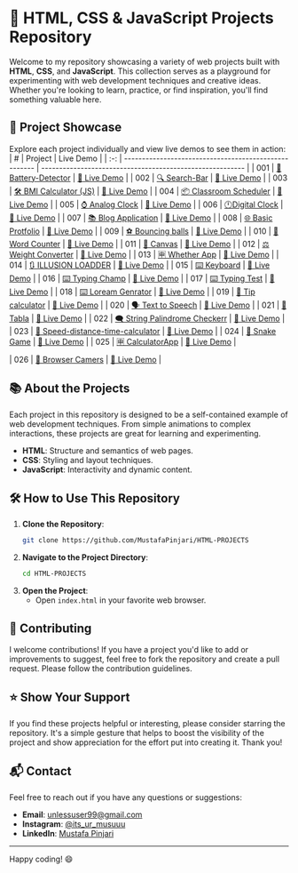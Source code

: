 # 🚀 HTML, CSS & JavaScript Projects Repository

Welcome to my repository showcasing a variety of web projects built with **HTML**, **CSS**, and **JavaScript**. This collection serves as a playground for experimenting with web development techniques and creative ideas. Whether you're looking to learn, practice, or find inspiration, you'll find something valuable here.

## 🌟 Project Showcase

Explore each project individually and view live demos to see them in action:
|  #  | Project                                               | Live Demo                                                 |
| :-: | ----------------------------------------------------- | --------------------------------------------------------- |
| 001 | [🔋 Battery-Detector](https://github.com/MustafaPinjari/Battery-Detector) | [🔗 Live Demo](https://batterydetector.netlify.app/)  |
| 002 | [🔍 Search-Bar](https://github.com/MustafaPinjari/Search-Bar) | [🔗 Live Demo](https://searchbarbymustafa.netlify.app/)  |
| 003 | [🛠️ BMI Calculator (JS)](https://github.com/MustafaPinjari/HTML-PROJECTS/tree/main/BMI%20Calculator%20(JS)) | [🔗 Live Demo](https://bmicalculatorindex.netlify.app/)  |
| 004 | [📦 Classroom Scheduler](https://github.com/MustafaPinjari/HTML-PROJECTS/tree/main/CLASSROOM%20SCHEDULER%20WEBSITE) | [🔗 Live Demo](https://classroomschedulerbymustafa.netlify.app/)  |
| 005 | [⌚ Analog Clock](https://github.com/MustafaPinjari/HTML-PROJECTS/tree/main/Analog%20Clock) | [🔗 Live Demo](https://analog-watch-by-mustafa.netlify.app/)  |
| 006 | [🕛Digital Clock](https://github.com/MustafaPinjari/HTML-PROJECTS/Digital%20Clock) | [🔗 Live Demo](https://digital-clock-by-mustafa.netlify.app/)  |
| 007 | [📚 Blog Application](https://github.com/MustafaPinjari/HTML-PROJECTS/Blog-Application) | [🔗 Live Demo](https://blog-application-by-mustafa.netlify.app/)  |
| 008 | [🌐 Basic Protfolio](https://github.com/MustafaPinjari/HTML-PROJECTS/) | [🔗 Live Demo](https://mustafapinjari.netlify.app/)  |
| 009 | [⚽ Bouncing balls](https://github.com/MustafaPinjari/HTML-PROJECTS/) | [🔗 Live Demo](https://bouncing-balls-by-mustafa.netlify.app/)  |
| 010 | [🔄️ Word Counter](https://github.com/MustafaPinjari/HTML-PROJECTS/tree/main/word%20counter) | [🔗 Live Demo](https://bouncing-balls-by-mustafa.netlify.app/)  |
| 011 | [📝 Canvas](https://github.com/MustafaPinjari/HTML-PROJECTS/tree/main/White-Boardr) | [🔗 Live Demo](https://canvas-by-mustafa.netlify.app/)  |
| 012 | [⚖️ Weight Converter](https://github.com/MustafaPinjari/HTML-PROJECTS/Weight-Converter) | [🔗 Live Demo](https://weight-converter-by-mustafa.netlify.app/)  |
| 013 | [🈸 Whether App](https://github.com/MustafaPinjari/HTML-PROJECTS/Weather-App) | [🔗 Live Demo](https://whether-app-by-mustafa.netlify.app/)  |
| 014 | [🔃 ILLUSION LOADDER](https://github.com/MustafaPinjari/HTML-PROJECTS/tree/main/wavy-Loader) | [🔗 Live Demo](https://loader-by-mustafa.netlify.app/)  |
| 015 | [⌨️ Keyboard](https://github.com/MustafaPinjari/HTML-PROJECTS/tree/main/Virtual%20Keyboard) | [🔗 Live Demo](https://key-board-by-mustafa.netlify.app/)  |
| 016 | [⌨️ Typing Champ](https://github.com/MustafaPinjari/HTML-PROJECTS/tree/main/Typing%20champ) | [🔗 Live Demo](https://typing-champ-by-mustafa.netlify.app/)  |
| 017 | [⌨️ Typing Test](https://github.com/MustafaPinjari/HTML-PROJECTS/tree/main/Typing%20Speed%20Test%20Website) | [🔗 Live Demo](https://type-master-by-mustafa.netlify.app/)  |
| 018 | [⌨️ Loream Genrator](https://github.com/MustafaPinjari/HTML-PROJECTS/tree/main/loremipsum-generator) | [🔗 Live Demo](https://type-master-by-mustafa.netlify.app/)  |
| 019 | [📱 Tip calculator](https://github.com/MustafaPinjari/HTML-PROJECTS/tree/main/Tip%20Calculator) | [🔗 Live Demo](https://tip-calci-by-mustafa.netlify.app/)  |
| 020 | [🗣️ Text to Speech](https://github.com/MustafaPinjari/HTML-PROJECTS/tree/main/text%20to%20speech) | [🔗 Live Demo](https://text-to-speech-by-mustafa.netlify.app/)  |
| 021 | [🥁 Tabla](https://github.com/MustafaPinjari/HTML-PROJECTS/tree/main/tabla) | [🔗 Live Demo](https://tabla-by-mustafa.netlify.app/)  |
| 022 | [🗨️ String Palindrome Checkerr](https://github.com/MustafaPinjari/HTML-PROJECTS/tree/main/String%20Palindrome%20Checker) | [🔗 Live Demo](https://667192cdb6193c05b7d942ea--regal-otter-1eb556.netlify.app/)  |
| 023 | [📲 Speed-distance-time-calculator](https://github.com/MustafaPinjari/HTML-PROJECTS/tree/main/speed-distance-time-calculator) | [🔗 Live Demo](https://66730861edf85b5bfaad5d5f--iridescent-tapioca-b7378b.netlify.app/)  |
| 024 | [🐍 Snake Game](https://github.com/MustafaPinjari/HTML-PROJECTS/tree/ff413496df2dedcadb7c3f03c5b328475560ff7c/Snake-Game) | [🔗 Live Demo](https://6674f451ff107b0cf23e5039--dreamy-bavarois-f6e462.netlify.app/)  |
| 025 | [🈸 CalculatorApp](https://github.com/MustafaPinjari/HTML-PROJECTS/tree/03728c191d125878c91505cc2ec43b68c5aac2a0/CalculatorApp) | [🔗 Live Demo](https://mustafapinjari.netlify.app/)  |

| 026 | [📸 Browser Camers](https://github.com/MustafaPinjari/HTML-PROJECTS/tree/03728c191d125878c91505cc2ec43b68c5aac2a0/CalculatorApp) | [🔗 Live Demo](https://6677aaeedd68c836fdfc240c--lighthearted-fairy-213d11.netlify.app/)  |


## 📚 About the Projects

Each project in this repository is designed to be a self-contained example of web development techniques. From simple animations to complex interactions, these projects are great for learning and experimenting.

- **HTML**: Structure and semantics of web pages. 
- **CSS**: Styling and layout techniques. 
- **JavaScript**: Interactivity and dynamic content. 

## 🛠️ How to Use This Repository

1. **Clone the Repository**: 
   ```sh
   git clone https://github.com/MustafaPinjari/HTML-PROJECTS
   ```
2. **Navigate to the Project Directory**:
   ```sh
   cd HTML-PROJECTS
   ```
3. **Open the Project**:
   - Open `index.html` in your favorite web browser.

## 🤝 Contributing

I welcome contributions! If you have a project you'd like to add or improvements to suggest, feel free to fork the repository and create a pull request. Please follow the contribution guidelines.

## ⭐ Show Your Support

If you find these projects helpful or interesting, please consider starring the repository. It's a simple gesture that helps to boost the visibility of the project and show appreciation for the effort put into creating it. Thank you!

## 📬 Contact

Feel free to reach out if you have any questions or suggestions:
- **Email**: unlessuser99@gmail.com
- **Instagram**: [@its_ur_musuuu](https://www.instagram.com/its_ur_musuuu/)
- **LinkedIn**: [Mustafa Pinjari](https://www.linkedin.com/in/mustafa-pinjari-287625256/)

---

Happy coding! 😄
